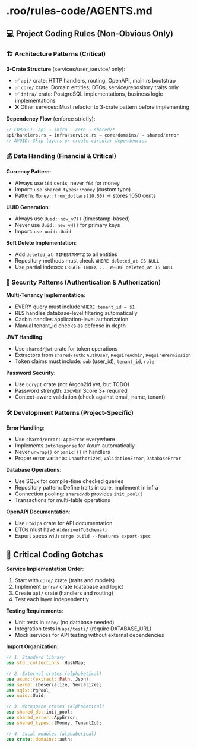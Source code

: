 # .roo/rules-code/AGENTS.md

## 💻 Project Coding Rules (Non-Obvious Only)

### 🏗️ Architecture Patterns (Critical)

**3-Crate Structure** (services/user_service/ only):
- ✅ `api/` crate: HTTP handlers, routing, OpenAPI, main.rs bootstrap
- ✅ `core/` crate: Domain entities, DTOs, service/repository traits only
- ✅ `infra/` crate: PostgreSQL implementations, business logic implementations
- ❌ Other services: Must refactor to 3-crate pattern before implementing

**Dependency Flow** (enforce strictly):
```rust
// CORRECT: api → infra → core → shared/*
api/handlers.rs → infra/service.rs → core/domains/ → shared/error
// AVOID: Skip layers or create circular dependencies
```

### 💰 Data Handling (Financial & Critical)

**Currency Pattern**:
- Always use `i64` cents, never `f64` for money
- Import: `use shared_types::Money` (custom type)
- Pattern: `Money::from_dollars(10.50)` → stores 1050 cents

**UUID Generation**:
- Always use `Uuid::now_v7()` (timestamp-based)
- Never use `Uuid::new_v4()` for primary keys
- Import: `use uuid::Uuid`

**Soft Delete Implementation**:
- Add `deleted_at TIMESTAMPTZ` to all entities
- Repository methods must check `WHERE deleted_at IS NULL`
- Use partial indexes: `CREATE INDEX ... WHERE deleted_at IS NULL`

### 🔐 Security Patterns (Authentication & Authorization)

**Multi-Tenancy Implementation**:
- EVERY query must include `WHERE tenant_id = $1`
- RLS handles database-level filtering automatically
- Casbin handles application-level authorization
- Manual tenant_id checks as defense in depth

**JWT Handling**:
- Use `shared/jwt` crate for token operations
- Extractors from `shared/auth`: `AuthUser`, `RequireAdmin`, `RequirePermission`
- Token claims must include: `sub` (user_id), `tenant_id`, `role`

**Password Security**:
- Use `bcrypt` crate (not Argon2id yet, but TODO)
- Password strength: zxcvbn Score 3+ required
- Context-aware validation (check against email, name, tenant)

### 🛠️ Development Patterns (Project-Specific)

**Error Handling**:
- Use `shared/error::AppError` everywhere
- Implements `IntoResponse` for Axum automatically
- Never `unwrap()` or `panic!()` in handlers
- Proper error variants: `Unauthorized`, `ValidationError`, `DatabaseError`

**Database Operations**:
- Use SQLx for compile-time checked queries
- Repository pattern: Define traits in core, implement in infra
- Connection pooling: `shared/db` provides `init_pool()`
- Transactions for multi-table operations

**OpenAPI Documentation**:
- Use `utoipa` crate for API documentation
- DTOs must have `#[derive(ToSchema)]`
- Export specs with `cargo build --features export-spec`

## 🚨 Critical Coding Gotchas

**Service Implementation Order**:
1. Start with `core/` crate (traits and models)
2. Implement `infra/` crate (database and logic)
3. Create `api/` crate (handlers and routing)
4. Test each layer independently

**Testing Requirements**:
- Unit tests in `core/` (no database needed)
- Integration tests in `api/tests/` (require DATABASE_URL)
- Mock services for API testing without external dependencies

**Import Organization**:
```rust
// 1. Standard library
use std::collections::HashMap;

// 2. External crates (alphabetical)
use axum::{extract::Path, Json};
use serde::{Deserialize, Serialize};
use sqlx::PgPool;
use uuid::Uuid;

// 3. Workspace crates (alphabetical)
use shared_db::init_pool;
use shared_error::AppError;
use shared_types::{Money, TenantId};

// 4. Local modules (alphabetical)
use crate::domains::auth;